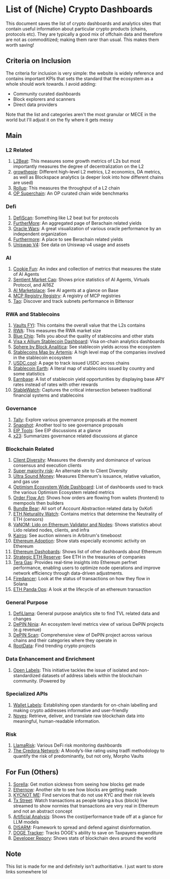 # List of (Niche) Crypto Dashboards

This document saves the list of crypto dashboards and analytics sites that contain useful information about particular crypto products (chains, protocols etc). They are typically a good mix of offchain data and therefore are not as commoditized; making them rarer than usual. This makes them worth saving! 

## Criteria on Inclusion
The criteria for inclusion is very simple: the website is widely reference and contains important KPIs that sets the standard that the ecosystem as a whole should work towards. 
I avoid adding:
- Community curated dashboards
- Block explorers and scanners
- Direct data providers

Note that the list and categories aren't the most granular or MECE in the world but I'll adjust it on the fly where it gets messy

## Main
### L2 Related
1. [L2Beat](https://l2beat.com/scaling/summary): This measures some growth metrics of L2s but most importantly measures the degree of decentralization on the L2
2. [growthepie](https://www.growthepie.xyz/): Different high-level L2 metrics, L2 economics, DA metrics, as well as Blockspace analytics (a deeper look into how different chains are used)
3. [Rollup](https://rollup.wtf/): This measures the throughput of a L2 chain
4. [OP Superchain](https://app.hex.tech/61bffa12-d60b-484c-80b9-14265e268538/app/d28726b2-ff11-4f94-8a9f-6bb0a86f4b46/latest?tab=select-industry-benchmarks): An OP curated chain wide benchmarks

### Defi
1. [DefiScan](https://www.defiscan.info/): Something like L2 beat but for protocols
2. [FurtherMore](https://furthermore.app/): An aggregated page of Berachain related yields
3. [Oracle Wars](https://www.oraclewars.xyz/): A great visualization of various oracle performance by an independent organization
4. [Furthermore](https://furthermore.app/): A place to see Berachain related yields
5. [Uniswap V4](https://www.v4.xyz/): See data on Uniswap v4 usage and assets

### AI
1. [Cookie Fun](https://www.cookie.fun/): An index and collection of metrics that measures the state of AI Agents
2. [Sentient Market Cap](https://www.sentientmarketcap.com/): Shows price statistics of AI Agents, Virtuals Protocol, and AI16Z
3. [AI Marketplace](https://arjux.com/marketplace/): See AI agents at a glance on Base
4. [MCP Registry Registry](https://mastra.ai/mcp-registry-registry): A registry of MCP registries
5. [Tao](https://www.tao.app/explorer): Discover and track subnets performance in Bittensor

### RWA and Stablecoins
1. [Vaults FYI](https://www.vaults.fyi/): This contains the overall value that the L2s contains
2. [RWA](https://www.rwa.xyz/): This measures the RWA market size
3. [Blue Chip](https://bluechip.org/): Tells you about the quality of stablecoins and other stats
4. [Visa x Allium Stablecoin Dashboard](https://visaonchainanalytics.com/): Visa on-chain analytics dashboards
5. [Sphere by Block Analitica](https://sphere.blockanalitica.com/): See stablecoin yields across the ecosystem
6. [Stablecoins Map by Artemis](https://www.stablecoinsmap.com/): A high level map of the companies involved in the stablecoin ecosystem
7. [USDC.cool](https://usdc.cool/): A page to track issued USDC across chains
8. [Stablecoin Earth](https://stablecoins.earth/): A literal map of stablecoins issued by country and some statistics
9. [Earnbase](https://earnbase.finance/): A list of stablecoin yield opportunities by displaying base APY rates instead of rates with other rewards
10. [StableWatch](https://www.stablewatch.io/): Captures the critical intersection between traditional financial systems and stablecoins
 
### Governance
1. [Tally](https://www.tally.xyz/explore): Explore various governance proposals at the moment
2. [Snapshot](https://snapshot.box/#/explore): Another tool to see governance proposals
3. [EIP Tools](https://eip.tools/): See EIP discussions at a glance
4. [x23](https://app.x23.ai/arbitrum): Summarizes governance related discussions at glance

### Blockchain Related
1. [Client Diversity](https://clientdiversity.org/): Measures the diversity and dominance of various consensus and execution clients
2. [Super majority risk](https://supermajority.info/): An alternate site to Client Diversity
3. [Ultra Sound Money](https://ultrasound.money/): Measures Ethereum's issuance, relative valuation, and gas use
4. [Optimism Ecosystem Wide Dashboard](https://community.optimism.io/welcome/faq/dashboard-trackers): List of dashboards used to track the various Optimism Ecosystem related metrics
5. [Order Flow Art](https://orderflow.art/?isOrderflow=true): Shows how orders are flowing from wallets (frontend) to mempools then builders
6. [Bundle Bear](https://www.bundlebear.com/overview/all): All sort of Account Abstraction related data by 0xKofi
7. [ETH Neturality Watch](https://eth.neutralitywatch.com/): Contains metrics that determine the Neutrality of ETH (censors)
8. [VaNOM: Lido on Ethereum Validator and Nodes](https://app.hex.tech/8dedcd99-17f4-49d8-944e-4857a355b90a/app/3f7d6967-3ef6-4e69-8f7b-d02d903f045b/): Shows statistics about Lido related nodes, clients, and infra
9. [Kairos](https://kairos-timeboost.xyz/): See auction winners in Arbitrum's timeboost
10. [Ethereum Adoption](https://ethereumadoption.com/): Show stats especially economic activity on Ethereum
11. [Ethereum Dashobards](https://ethereumdashboards.com/): Shows list of other dashboards about Ethereum
12. [Strategic ETH Reserve](https://www.strategicethreserve.xyz/): See ETH in the treasuries of companies
13. [Tera Gas](https://teragas.wtf/): Provides real-time insights into Ethereum perfnet performance, enabling users to optimize node operations and improve network efficiency through data-driven adjustments.
14. [Firedancer](https://fd-mainnet.stakingfacilities.com/): Look at the status of transactions on how they flow in Solana
15. [ETH Panda Ops](https://lab.ethpandaops.io/beacon/block-production/live): A look at the lifecycle of an ethereum transaction
    
### General Purpose
1. [DefiLlama](https://defillama.com/): General purpose analytics site to find TVL related data and changes
2. [DePIN Ninja](https://depin.ninja/): An ecosystem level metrics view of various DePIN projects (e.g revenue)
3. [DePIN Scan](https://depinscan.io/): Comprehensive view of DePIN project across various chains and their categories where they operate in
4. [RootData](https://rootdata.com): Find trending crypto projects

### Data Enhancement and Enrichment
1. [Open Labels](https://openlabelsinitiative.org/): This initiative tackles the issue of isolated and non-standardized datasets of address labels within the blockchain community. (Powered by 

### Specialized APIs
1. [Wallet Labels](https://www.walletlabels.xyz/): Establishing open standards for on-chain labelling and making crypto addresses informative and user-friendly
2. [Noves](https://www.noves.fi/): Retrieve, deliver, and translate raw blockchain data into meaningful, human-readable information.

### Risk
1. [LlamaRisk](https://portal.llamarisk.com/): Various DeFi risk monitoring dashboards
2. [The Credora Network](https://ratings.credora.network): A Moody’s-like rating using tradfi methodology to quantify the risk of predominantly, but not only, Morpho Vaults  

## For Fun (Others)
1. [Sorella](https://sorellalabs.xyz/dashboard): Get motion sickness from seeing how blocks get made
2. [Ethernow](https://www.ethernow.xyz/mempool/all): Another site to see how blocks are getting made
3. [KYCNOT ME](https://kycnot.me/): Find services that do not use KYC and their risk levels
4. [Tx Street](https://txstreet.com/): Watch transactions as people taking a bus (block) live streamed to show normies that transactions are very real in Ethereum and not an abstract concept
5. [Artificial Analysis](https://artificialanalysis.ai/): Shows the cost/performance trade off at a glance for LLM models
6. [DISARM](https://disarmframework.herokuapp.com/): Framework to spread and defend against disinformation.
7. [DOGE Tracker](https://www.doge-tracker.com/): Tracks DOGE's ability to save on Taxpayers expenditure
8. [Developer Repory](https://www.developerreport.com/): Shows stats of blockchain devs around the world

## Note
This list is made for me and definitely isn't authoritiative. I just want to store links somewhere lol

